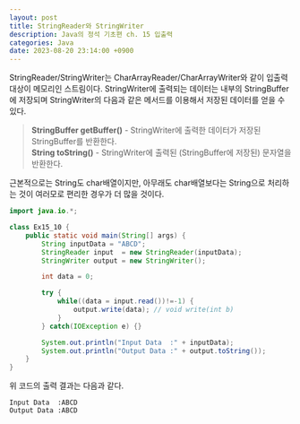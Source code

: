 ```yaml
---
layout: post
title: StringReader와 StringWriter
description: Java의 정석 기초편 ch. 15 입출력
categories: Java
date: 2023-08-20 23:14:00 +0900
---
```

StringReader/StringWriter는 CharArrayReader/CharArrayWriter와 같이 입출력 대상이 메모리인 스트림이다. StringWriter에 출력되는 데이터는 내부의 StringBuffer에 저장되며 StringWriter의 다음과 같은 메서드를 이용해서 저장된 데이터를 얻을 수 있다.

> **StringBuffer getBuffer()** - StringWriter에 출력한 데이터가 저장된 StringBuffer를 반환한다.\
> **String toString()** - StringWriter에 출력된 (StringBuffer에 저장된) 문자열을 반환한다.

근본적으로는 String도 char배열이지만, 아무래도 char배열보다는 String으로 처리하는 것이 여러모로 편리한 경우가 더 많을 것이다.

```java
import java.io.*;

class Ex15_10 {
	public static void main(String[] args) {
		String inputData = "ABCD";
		StringReader input  = new StringReader(inputData);
		StringWriter output = new StringWriter();

		int data = 0;

		try {
			while((data = input.read())!=-1) {
				output.write(data);	// void write(int b)
			}
		} catch(IOException e) {}

		System.out.println("Input Data  :" + inputData);
		System.out.println("Output Data :" + output.toString());
	}
}
```

위 코드의 출력 결과는 다음과 같다.

```
Input Data  :ABCD
Output Data :ABCD
```